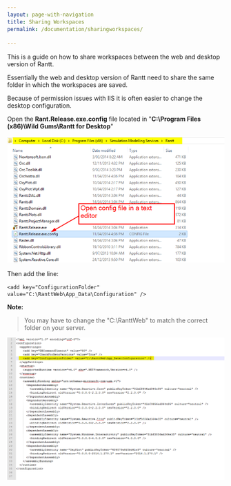 ```yaml
---
layout: page-with-navigation
title: Sharing Workspaces
permalink: /documentation/sharingworkspaces/

---
```


This is a guide on how to share workspaces between the web and desktop version of Rantt.

Essentially the web and desktop version of Rantt need to share the same folder in which the workspaces are saved.

Because of permission issues with IIS it is often easier to change the desktop configuration.

Open the **Rant.Release.exe.config** file located in "**C:\Program Files (x86)\Wild Gums\Rantt for Desktop**"

![](images/config.png)

Then add the line:

    <add key="ConfigurationFolder" value="C:\RanttWeb\App_Data\Configuration" />

**Note:**

> You may have to change the "C:\RanttWeb" to match the correct folder on your server.

<img src="images/configFile.png" alt="Drawing" style="width: 720px;"/> 

 

 
                    